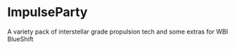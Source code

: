 # ImpulseParty
A variety pack of interstellar grade propulsion tech and some extras for WBI BlueShift
